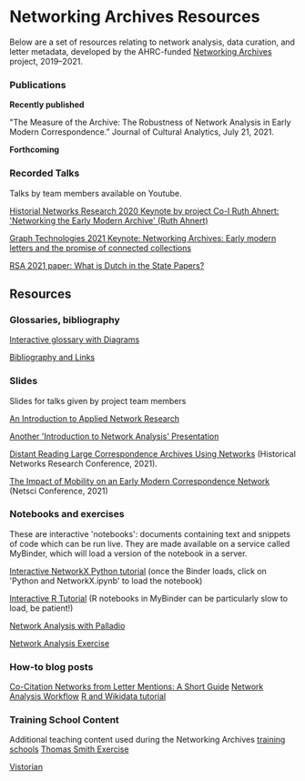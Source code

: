 # Networking Archives Resources
Below are a set of resources relating to network analysis, data curation, and letter metadata, developed by the AHRC-funded [Networking Archives](https://networkingarchives.org/) project, 2019–2021.

### Publications 
**Recently published**

"The Measure of the Archive: The Robustness of Network Analysis in Early Modern Correspondence.” Journal of Cultural Analytics, July 21, 2021. [](https://doi.org/10.22148/001c.25943)

**Forthcoming**


### Recorded Talks 
Talks by team members available on Youtube.

[Historial Networks Research 2020 Keynote by project Co-I Ruth Ahnert: 'Networking the Early Modern Archive' (Ruth Ahnert)](https://youtu.be/Xu8kAFe2fJg)

[Graph Technologies 2021 Keynote: Networking Archives: Early modern letters and the promise of connected collections](https://youtu.be/U17HvqmXCEk)

[RSA 2021 paper: What is Dutch in the State Papers?](https://youtu.be/RwdEQxdpnjM)

## Resources 
### Glossaries, bibliography
[Interactive glossary with Diagrams](https://networkingarchives.shinyapps.io/interactive_glossary/)

[Bibliography and Links](bibliography.md)

### Slides
Slides for talks given by project team members

[An Introduction to Applied Network Research](https://prezi.com/dbcbtsttjlqc/?token=95c410b34e45897a60b516de7b7678cff1d3d8cd7ad2c1850b65aeda3e7a624d&utm_campaign=share&utm_medium=copy&rc=ex0share)

[Another 'Introduction to Network Analysis' Presentation](https://networkingarchives.github.io/lecture_slides)

[Distant Reading Large Correspondence Archives Using Networks](https://yann-ryan.github.io/hnr_slides) (Historical Networks Research Conference, 2021).

[The Impact of Mobility on an Early Modern Correspondence Network](https://yann-ryan.github.io/netsci-slides.html) (Netsci Conference, 2021)

### Notebooks and exercises 
These are interactive 'notebooks': documents containing text and snippets of code which can be run live. They are made available on a service called MyBinder, which will load a version of the notebook in a server. 

[Interactive NetworkX Python tutorial](https://mybinder.org/v2/gh/networkingarchives/trainingschool/3e4208eeee3917fa6c88c2bd5cfe93a7e6535606) (once the Binder loads, click on 'Python and NetworkX.ipynb' to load the notebook)

[Interactive R Tutorial](https://mybinder.org/v2/gh/yann-ryan/dh_intro_gates/main?urlpath=rstudio)  (R notebooks in MyBinder can be particularly slow to load, be patient!)

[Network Analysis with Palladio](https://yann-ryan.github.io/network_analysis_palladio)

[Network Analysis Exercise](https://yann-ryan.github.io/student_assignment_groningen)

### How-to blog posts
[Co-Citation Networks from Letter Mentions: A Short Guide](https://networkingarchives.github.io/blog/2021/05/13/co-citation-networks-from-letter-mentions-a-short-guide/)
[Network Analysis Workflow](https://networkingarchives.github.io/blog/2021/04/15/my-network-analysis-workflow/)
[R and Wikidata tutorial](https://networkingarchives.github.io/blog/2021/02/15/r-and-wikidata/)

### Training School Content
Additional teaching content used during the Networking Archives [training schools](https://networkingarchives.org/training-schools/)
[Thomas Smith Exercise](thomas_smith.md)

[Vistorian](vistorian.html)
